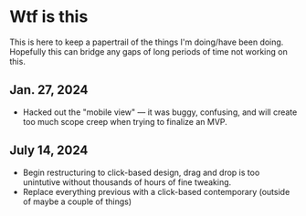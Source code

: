 # Wtf is this
This is here to keep a papertrail of the things I'm doing/have been doing. Hopefully this can bridge any gaps of long periods of time not working on this.

## Jan. 27, 2024
* Hacked out the "mobile view" — it was buggy, confusing, and will create too much scope creep when trying to finalize an MVP.

## July 14, 2024
* Begin restructuring to click-based design, drag and drop is too unintutive without thousands of hours of fine tweaking.
* Replace everything previous with a click-based contemporary (outside of maybe a couple of things)

